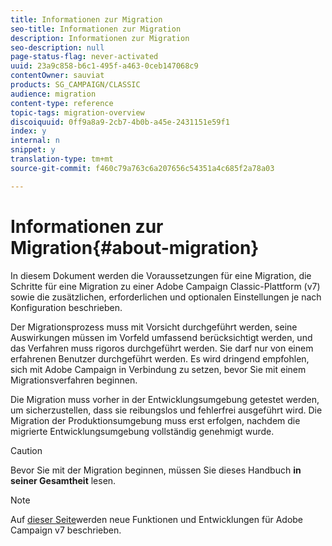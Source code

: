 ```yaml
---
title: Informationen zur Migration
seo-title: Informationen zur Migration
description: Informationen zur Migration
seo-description: null
page-status-flag: never-activated
uuid: 23a9c858-b6c1-495f-a463-0ceb147068c9
contentOwner: sauviat
products: SG_CAMPAIGN/CLASSIC
audience: migration
content-type: reference
topic-tags: migration-overview
discoiquuid: 0ff9a8a9-2cb7-4b0b-a45e-2431151e59f1
index: y
internal: n
snippet: y
translation-type: tm+mt
source-git-commit: f460c79a763c6a207656c54351a4c685f2a78a03

---
```



# Informationen zur Migration{#about-migration}

In diesem Dokument werden die Voraussetzungen für eine Migration, die Schritte für eine Migration zu einer Adobe Campaign Classic-Plattform (v7) sowie die zusätzlichen, erforderlichen und optionalen Einstellungen je nach Konfiguration beschrieben.

Der Migrationsprozess muss mit Vorsicht durchgeführt werden, seine Auswirkungen müssen im Vorfeld umfassend berücksichtigt werden, und das Verfahren muss rigoros durchgeführt werden. Sie darf nur von einem erfahrenen Benutzer durchgeführt werden. Es wird dringend empfohlen, sich mit Adobe Campaign in Verbindung zu setzen, bevor Sie mit einem Migrationsverfahren beginnen.

Die Migration muss vorher in der Entwicklungsumgebung getestet werden, um sicherzustellen, dass sie reibungslos und fehlerfrei ausgeführt wird. Die Migration der Produktionsumgebung muss erst erfolgen, nachdem die migrierte Entwicklungsumgebung vollständig genehmigt wurde.

>[!CAUTION]
>
>Bevor Sie mit der Migration beginnen, müssen Sie dieses Handbuch **in seiner Gesamtheit** lesen.

>[!NOTE]
>
>Auf [dieser Seite](https://docs.campaign.adobe.com/doc/AC/en/RN.html)werden neue Funktionen und Entwicklungen für Adobe Campaign v7 beschrieben.

